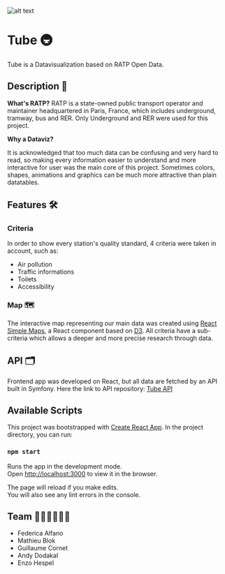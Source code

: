 ![alt text](https://www.bluecieloecm.com/wp-content/uploads/2016/03/RATP-logo.jpg)

# Tube 🚇

Tube is a Datavisualization based on RATP Open Data.

## Description 📖

**What's RATP?**
RATP is a state-owned public transport operator and maintainer headquartered in Paris, France, which includes underground, tramway, bus and RER.
Only Underground and RER were used for this project.

**Why a Dataviz?**

It is acknowledged that too much data can be confusing and very hard to read, so making every information easier to understand and more interactive for user was the main core of this project.
Sometimes colors, shapes, animations and graphics can be much more attractive than plain datatables.

## Features 🛠

### Criteria

In order to show every station's quality standard, 4 criteria were taken in account, such as:

- Air pollution
- Traffic informations
- Toilets
- Accessibility

### Map 🗺

The interactive map representing our main data was created using [React Simple Maps](https://www.react-simple-maps.io), a React component based on [D3](https://d3js.org).
All criteria have a sub-criteria which allows a deeper and more precise research through data.

## API 🗂

Frontend app was developed on React, but all data are fetched by an API built in Symfony.
Here the link to API repository: [Tube API](https://github.com/vinicel/api_ratp)

## Available Scripts

This project was bootstrapped with [Create React App](https://github.com/facebook/create-react-app).
In the project directory, you can run:

### `npm start`

Runs the app in the development mode.<br>
Open [http://localhost:3000](http://localhost:3000) to view it in the browser.

The page will reload if you make edits.<br>
You will also see any lint errors in the console.

## Team 👩🏻‍💻👨🏽‍💻

- Federica Alfano
- Mathieu Blok
- Guillaume Cornet
- Andy Dodakal
- Enzo Hespel
